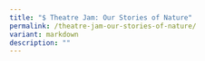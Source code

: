 ```yaml
---
title: "$ Theatre Jam: Our Stories of Nature"
permalink: /theatre-jam-our-stories-of-nature/
variant: markdown
description: ""
---
```

